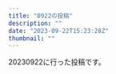 ```yaml
---
title: "0922の投稿"
description: ""
date: "2023-09-22T15:23:28Z"
thumbnail: ""
---
```

20230922に行った投稿です。
<!--more-->
